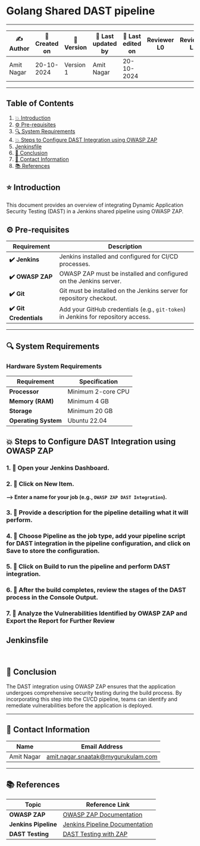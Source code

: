 
# Golang Shared DAST pipeline

---

| ✍ Author      | 📅 Created on  | 📌 Version    | 📝 Last updated by | 📅 Last edited on  | Reviewer L0 | Reviewer L1 | Reviewer L2 |
|---------------|----------------|--------------|--------------------|-------------------|-------------|-------------|-------------|
| Amit Nagar    | 20-10-2024      | Version 1    | Amit Nagar         | 20-10-2024        |             |             |             |

---

## Table of Contents
1. [💥 Introduction](#-introduction)
2. [⚙️ Pre-requisites](#-pre-requisites)
3. [🔍 System Requirements](#-system-requirements)
4. [💥 Steps to Configure DAST Integration using OWASP ZAP](#-steps-to-configure-dast-integration-using-owasp-zap)
5. [Jenkinsfile](#Jenkinsfile)
6. [📛 Conclusion](#-conclusion)
7. [📧 Contact Information](#-contact-information)
8. [📚 References](#-references)

## ⭐ Introduction 
This document provides an overview of integrating Dynamic Application Security Testing (DAST) in a Jenkins shared pipeline using OWASP ZAP.

## ⚙️ Pre-requisites

| Requirement          | Description                                                                 |
|----------------------|-----------------------------------------------------------------------------|
| **✔️ Jenkins**          | Jenkins installed and configured for CI/CD processes.                       |
| **✔️ OWASP ZAP**        | OWASP ZAP must be installed and configured on the Jenkins server.            |
| **✔️ Git**              | Git must be installed on the Jenkins server for repository checkout.        |
| **✔️ Git Credentials**  | Add your GitHub credentials (e.g., `git-token`) in Jenkins for repository access. |

---

## 🔍 System Requirements

### Hardware System Requirements

| Requirement          | Specification                                                     |
|----------------------|-------------------------------------------------------------------|
| **Processor**        | Minimum 2-core CPU                                                |
| **Memory (RAM)**     | Minimum 4 GB                                                      |
| **Storage**          | Minimum 20 GB                                                     |
| **Operating System** | Ubuntu 22.04                                                      |

## 💥 Steps to Configure DAST Integration using OWASP ZAP

### 1. 🚀 Open your Jenkins Dashboard.

### 2. 🚀 Click on **New Item**.  
**--> Enter a name for your job (e.g., `OWASP ZAP DAST Integration`).**  


### 3. 🚀 Provide a description for the pipeline detailing what it will perform.  



### 4. 🚀 Choose **Pipeline** as the job type, add your pipeline script for DAST integration in the pipeline configuration, and click on **Save** to store the configuration.  






### 5. 🚀 Click on **Build** to run the pipeline and perform DAST integration.  



### 6. 🚀 After the build completes, review the stages of the DAST process in the **Console Output**.  



### 7. 🚀 Analyze the Vulnerabilities Identified by OWASP ZAP and Export the Report for Further Review



## Jenkinsfile

```groovy



```
## 📛 Conclusion

The DAST integration using OWASP ZAP ensures that the application undergoes comprehensive security testing during the build process. By incorporating this step into the CI/CD pipeline, teams can identify and remediate vulnerabilities before the application is deployed.

---

## 📧 Contact Information

| Name       | Email Address                              |
|------------|--------------------------------------------|
| Amit Nagar | [amit.nagar.snaatak@mygurukulam.com](mailto:amit.nagar.snaatak@mygurukulam.com) |

---

## 📚 References

| Topic                  | Reference Link                                                                 |
|------------------------|-------------------------------------------------------------------------------|
| **OWASP ZAP**          | [OWASP ZAP Documentation](https://owasp.org/www-project-zap/)                 |
| **Jenkins Pipeline**   | [Jenkins Pipeline Documentation](https://www.jenkins.io/doc/book/pipeline/)   |
| **DAST Testing**       | [DAST Testing with ZAP](https://owasp.org/www-community/activities/dynamic-application-security-testing-dast) |

